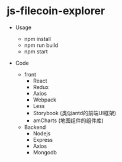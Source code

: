 # js-filecoin-explorer

- Usage
    - npm install
    - npm run build
    - npm start

- Code
    - front
        - React
        - Redux
        - Axios
        - Webpack
        - Less
        - Storybook (类似antd的前端UI框架)
        - amCharts (地图组件的组件库)
    - Backend
        - Nodejs
        - Express
        - Axios
        - Mongodb
